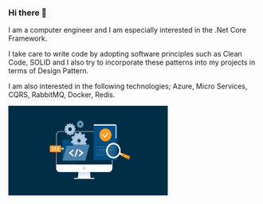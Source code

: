 ### Hi there 👋

I am a computer engineer and I am especially interested in the .Net Core Framework. 

I take care to write code by adopting software principles such as Clean Code, SOLID and I also try to incorporate these patterns into my projects in terms of Design Pattern. 

I am also interested in the following technologies; Azure, Micro Services, CQRS, RabbitMQ, Docker, Redis.

<img src="https://github.com/bariskocc/bariskocc/blob/main/image.png" alt="alt text" width="320" height="180">
